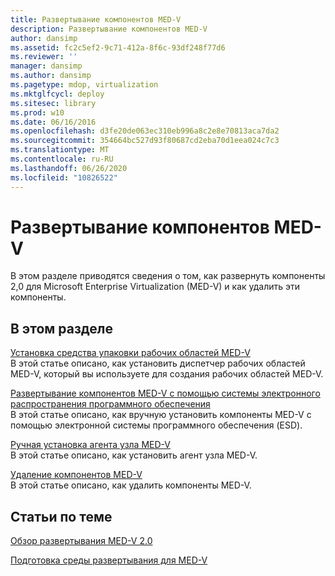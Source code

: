 ```yaml
---
title: Развертывание компонентов MED-V
description: Развертывание компонентов MED-V
author: dansimp
ms.assetid: fc2c5ef2-9c71-412a-8f6c-93df248f77d6
ms.reviewer: ''
manager: dansimp
ms.author: dansimp
ms.pagetype: mdop, virtualization
ms.mktglfcycl: deploy
ms.sitesec: library
ms.prod: w10
ms.date: 06/16/2016
ms.openlocfilehash: d3fe20de063ec310eb996a8c2e8e70813aca7da2
ms.sourcegitcommit: 354664bc527d93f80687cd2eba70d1eea024c7c3
ms.translationtype: MT
ms.contentlocale: ru-RU
ms.lasthandoff: 06/26/2020
ms.locfileid: "10826522"
---
```

# Развертывание компонентов MED-V


В этом разделе приводятся сведения о том, как развернуть компоненты 2,0 для Microsoft Enterprise Virtualization (MED-V) и как удалить эти компоненты.

## В этом разделе


<a href="" id="how-to-install-the-med-v-workspace-packager"></a>[Установка средства упаковки рабочих областей MED-V](how-to-install-the-med-v-workspace-packager.md)  
В этой статье описано, как установить диспетчер рабочих областей MED-V, который вы используете для создания рабочих областей MED-V.

<a href="" id="how-to-deploy-the-med-v-components-through-an-electronic-software-distribution-system"></a>[Развертывание компонентов MED-V с помощью системы электронного распространения программного обеспечения](how-to-deploy-the-med-v-components-through-an-electronic-software-distribution-system.md)  
В этой статье описано, как вручную установить компоненты MED-V с помощью электронной системы программного обеспечения (ESD).

<a href="" id="how-to-manually-install-the-med-v-host-agent"></a>[Ручная установка агента узла MED-V](how-to-manually-install-the-med-v-host-agent.md)  
В этой статье описано, как установить агент узла MED-V.

<a href="" id="how-to-uninstall-the-med-v-components"></a>[Удаление компонентов MED-V](how-to-uninstall-the-med-v-components.md)  
В этой статье описано, как удалить компоненты MED-V.

## Статьи по теме


[Обзор развертывания MED-V 2.0](med-v-20-deployment-overview.md)

[Подготовка среды развертывания для MED-V](prepare-the-deployment-environment-for-med-v.md)

 

 





